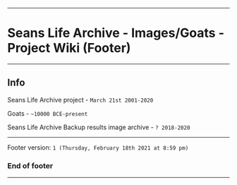 
***

# Seans Life Archive - Images/Goats - Project Wiki (Footer)

***

## Info

Seans Life Archive project - `March 21st 2001-2020`

Goats - `~10000 BCE-present`

Seans Life Archive Backup results image archive - `? 2018-2020`

***

Footer version: `1 (Thursday, February 18th 2021 at 8:59 pm)`

### End of footer

***
